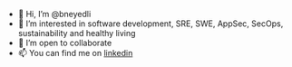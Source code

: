 - 👋 Hi, I’m @bneyedli
- 👀 I’m interested in software development, SRE, SWE, AppSec, SecOps, sustainability and healthy living
- 💞️ I’m open to collaborate
- 📫 You can find me on [linkedin](https://www.linkedin.com/in/bneyedli)

<!---
bneyedli/bneyedli is a ✨ special ✨ repository because its `README.md` (this file) appears on your GitHub profile.
You can click the Preview link to take a look at your changes.
--->

